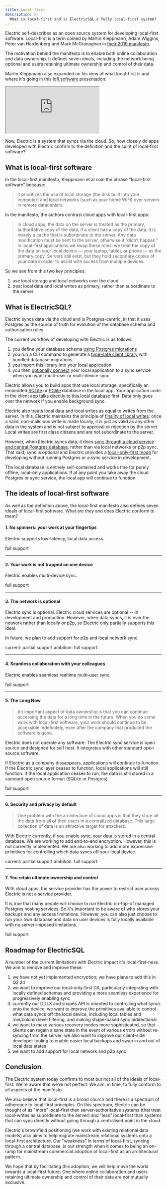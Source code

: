 ```yaml
---
title: Local-first
description: >-
  What is local-first and is ElectricSQL a fully local-first system?
---
```


Electric self-describes as an open source system for developing local-first software. Local-first is a term coined by Martin Kleppmann, Adam Wiggins, Peter van Hardenberg and Mark McGranaghan in [their 2019 manifesto](https://www.inkandswitch.com/local-first/).

The motivation behind the manifesto is to enable both online collaboration and data ownership. It defines seven ideals, including the network being optional and users retaining ultimate ownership and control of their data.

Martin Kleppmann also expanded on his view of what local-first is and where it's going in this [lofi.software](https://lofi.software) presentation:

<p>
  <iframe className="speakerdeck-embed"
      allowfullscreen="true" 
      data-ratio="1.3333333333333333"
      src="https://speakerdeck.com/player/354e9cbaebdc4d169f1ba5290be5d622"
      title="Where local-first came from and where it's going">
  </iframe>
</p>

Now, Electric is a system that syncs via the cloud. So, how closely do apps developed with Electric confirm to the definition and the spirit of local-first software?

## What is local-first software

In the local-first manifesto, Kleppmann et al coin the phrase "local-first software" because:

> it prioritizes the use of local storage (the disk built into your computer) and local networks (such as your home WiFi) over servers in remote datacenters.

In the manifesto, the authors contrast cloud apps with local-first apps:

> In cloud apps, the data on the server is treated as the primary, authoritative copy of the data; if a client has a copy of the data, it is merely a cache that is subordinate to the server. Any data modification must be sent to the server, otherwise it “didn’t happen.” In local-first applications we swap these roles: we treat the copy of the data on your local device — your laptop, tablet, or phone — as the primary copy. Servers still exist, but they hold secondary copies of your data in order to assist with access from multiple devices.

So we see from this two key principles:

1. use local storage and local networks over the cloud
1. treat local data and local writes as primary, rather than subordinate to the server

## What is ElectricSQL?

Electric syncs data via the cloud and is Postgres-centric, in that it uses Postgres as the source of truth for evolution of the database schema and authorisation rules.

The current workflow of developing with Electric is as follows:

1. you define your database schema [using Postgres migrations](../usage/data-modelling/migrations.md)
1. you run a CLI command to generate a [type-safe client library](../usage/data-access/client.md) with bundled database migrations
1. you import this library into your local application
1. you then [optionally connect](../usage/data-access/client.md#connectivity-methods) your local application to a sync service when you want multi-user or multi-device sync

Electric allows you to build apps that use local storage, specifically an embedded [SQLite](https://www.sqlite.org) or [PGlite](https://github.com/electric-sql/pglite) database in the local app. Your application code in the client app [talks directly to this local database](../usage/data-access/index.md) first. Data only goes over the network if you enable background sync.

Electric also treats local data and local writes as equal to writes from the server. In this, Electric maintains the principle of [finality of local writes](./architecture.md#local-writes): once a valid, non-malicious write is made locally, it is just as valid as any other data in the system and is not subject to approval or rejection by the server. Local writes are first class citizens and are not subordinate to the server.

However, when Electric syncs data, it does [sync through a cloud service and central Postgres database](./architecture.md), rather than via local networks or p2p sync. That said, sync is optional and Electric provides a [local-only-first mode](../api/cli.md#local-only-first-mode) for developing without running Postgres or a sync service in development.

The local database is entirely self-contained and works fine for purely offline, local-only applications. If at any point you take away the cloud Postgres or sync service, the local app will continue to function.

## The ideals of local-first software

As well as the definition above, the local-first manifesto also defines seven ideals of local-first software. What are they and does Electric conform to them?

#### 1. No spinners: your work at your fingertips

Electric supports low-latency, local data access.

<span className="badge badge--success">full support</span>

***

#### 2. Your work is not trapped on one device

Electric enables multi-device sync.

<span className="badge badge--success">full support</span>

***

#### 3. The network is optional

Electric sync is optional. Electric cloud services are optional -- in development and production. However, when data syncs, it is over the network rather than locally or p2p, so Electric only partially supports this ideal.

In future, we plan to add support for p2p and local network sync.

<span className="badge badge--warning mr-2">current: partial support</span>
<span className="badge badge--success">ambition: full support</span>

***

#### 4. Seamless collaboration with your colleagues

Electric enables seamless realtime multi-user sync.

<span className="badge badge--success">full support</span>

***

#### 5. The Long Now

> An important aspect of data ownership is that you can continue accessing the data for a long time in the future. When you do some work with local-first software, your work should continue to be accessible indefinitely, even after the company that produced the software is gone.

Electric does not operate any software. The Electric sync service is open source and designed for self host. It integrates with other standard open source software.

If Electric as a company dissappears, applications will continue to function. If the Electric sync layer ceases to function, local applications will still function. If the local application ceases to run, the data is still stored in a standard open source format (SQLite or Postgres).

<span className="badge badge--success">full support</span>

***

#### 6. Security and privacy by default

> One problem with the architecture of cloud apps is that they store all the data from all of their users in a centralized database. This large collection of data is an attractive target for attackers.

With Electric currently, if you enable sync, your data is stored in a central database. We are working to add end-to-end encryption. However, this is not currently implemented. We are also working to add more expressive primitives for controlling which data syncs off your local device.

<span className="badge badge--warning mr-2">current: partial support</span>
<span className="badge badge--success">ambition: full support</span>

***

#### 7. You retain ultimate ownership and control

With cloud apps, the service provider has the power to restrict user access Electric is not a service provider.

It is true that many people will choose to run Electric on-top-of managed Postgres hosting services. So it's important to be aware of who stores your backups and any access limitations. However, you can also just choose to run your own database and data on user devices is fully locally available with no server-imposed limitations.

<span className="badge badge--success">full support</span>

## Roadmap for ElectricSQL

A number of the current limitations with Electric impact it's local-first-ness. We aim to remove and improve these:

1. we have not yet implemented encryption; we have plans to add this in Q2 24
1. we want to improve our local-only-first DX, particularly integrating with locally defined schemas and providing a more seamless experience for progressively enabling sync
1. currently our DDLX and shapes API is oriented to controlling what syncs onto the device; we want to improve the primitives available to control what data syncs off the local device, including local tables and row/column level filtering, and making shape-based sync bidirectional
1. we want to make various recovery modes more sophisticated, so that clients can regain a sane state in the event of various errors without re-syncing from the server; we also want to improve our client-side developer tooling to enable easier local backups and swap in and out of local data states
1. we want to add support for local network and p2p sync

## Conclusion

The Electric system today confirms to most but not all of the ideals of local-first. We're aware that we're not perfect. We aim, in time, to fully conform to all aspects of the manifesto.

We also believe that local-first is a broad church and there is a spectrum of adherence to local-first principles. On this spectrum, Electric can be thought of as "more" local-first than server-authoritative systems (that treat local-writes as subordinate to the server) and "less" local-first than systems that can sync directly without going through a centralised point in the cloud.

Electric's brownfield positioning (we work with existing relational data models) also aims to help migrate mainstream relational systems onto a local-first architecture. Our "weakness" in terms of local-first, syncing through a central database, is our strength when it comes to being an on-ramp for mainstream commercial adoption of local-first as an architectural pattern.

We hope that by facilitating this adoption, we will help move the world towards a local-first future. One where online collaboration and users retaining ultimate ownership and control of their data are not mutually exclusive.
